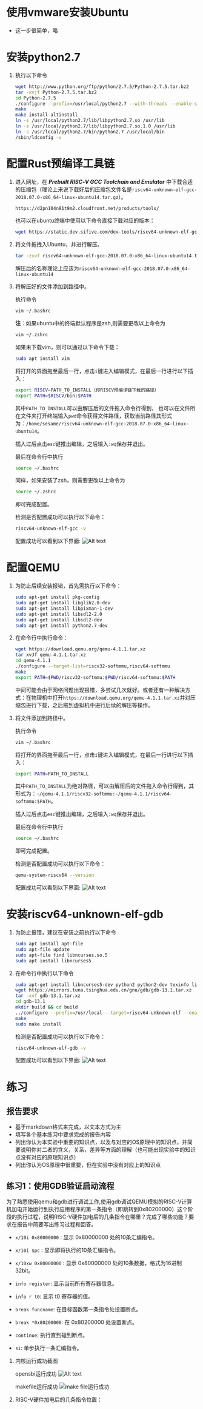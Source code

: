 # 使用vmware安装Ubuntu
- 这一步很简单，略



# 安装python2.7
1. 执行以下命令
    ```sh
    wget http://www.python.org/ftp/python/2.7.5/Python-2.7.5.tar.bz2
    tar -xvjf Python-2.7.5.tar.bz2
    cd Python-2.7.5
    ./configure --prefix=/usr/local/python2.7 --with-threads --enable-shared --enable-unicode=ucs4
    make
    make install altinstall
    ln -s /usr/local/python2.7/lib/libpython2.7.so /usr/lib
    ln -s /usr/local/python2.7/lib/libpython2.7.so.1.0 /usr/lib
    ln -s /usr/local/python2.7/bin/python2.7 /usr/local/bin
    /sbin/ldconfig -v
    ```



# 配置Rust预编译工具链
1. 进入网址，在 ***Prebuilt RISC‑V GCC Toolchain and Emulator*** 中下载合适的压缩包（理论上来说下载好后的压缩包文件名是`riscv64-unknown-elf-gcc-2018.07.0-x86_64-linux-ubuntu14.tar.gz`）。
    ```sh
    https://d2pn104n81t9m2.cloudfront.net/products/tools/
    ```
    也可以在ubuntu终端中使用以下命令直接下载对应的版本：
    ```sh
    wget https://static.dev.sifive.com/dev-tools/riscv64-unknown-elf-gcc-2018.07.0-x86_64-linux-ubuntu14.tar.gz
    ```
2. 将文件拖拽入Ubuntu，并进行解压。
    ```sh
    tar -zxvf riscv64-unknown-elf-gcc-2018.07.0-x86_64-linux-ubuntu14.tar.gz
    ```
    解压后的名称理论上应该为`riscv64-unknown-elf-gcc-2018.07.0-x86_64-linux-ubuntu14`
3. 将解压好的文件添加到路径中。


    执行命令
    ```sh
    vim ~/.bashrc
    ```
    **注**：如果ubuntu中的终端默认程序是zsh,则需要更改以上命令为
    ```sh
    vim ~/.zshrc
    ```
    如果未下载vim，则可以通过以下命令下载：
    ```sh
    sudo apt install vim
    ```
    将打开的界面拖至最后一行，点击`i`键进入编辑模式，在最后一行进行以下插入：
    ```sh
    export RISCV=PATH_TO_INSTALL（你RISCV预编译链下载的路径）
    export PATH=$RISCV/bin:$PATH
    ```
    其中`PATH_TO_INSTALL`可以由解压后的文件拖入命令行得到，
    也可以在文件所在文件夹打开终端输入`pwd`命令获得文件路径，获取当前路径其形式为：`/home/sesame/riscv64-unknown-elf-gcc-2018.07.0-x86_64-linux-ubuntu14`。
    
    插入过后点击`esc`键推出编辑，之后输入`:wq`保存并退出。

    最后在命令行中执行
    ```sh
    source ~/.bashrc
    ```
    同样，如果安装了zsh，则需要更改以上命令为
    ```sh
    source ~/.zshrc
    ```
    即可完成配置。

    检测是否配置成功可以执行以下命令：
    ```sh
    riscv64-unknown-elf-gcc -v
    ```
    配置成功可以看到以下界面:
    ![Alt text](picture/Lab0.5Rust%E9%A2%84%E7%BC%96%E8%AF%91%E5%B7%A5%E5%85%B7%E9%93%BE%E9%85%8D%E7%BD%AE%E6%88%90%E5%8A%9F.png)



# 配置QEMU
1. 为防止后续安装报错，首先需执行以下命令：
    ```sh
    sudo apt-get install pkg-config
    sudo apt-get install libglib2.0-dev
    sudo apt-get install libpixman-1-dev
    sudo apt-get install libsdl2-2.0
    sudo apt-get install libsdl2-dev
    sudo apt-get install python2.7-dev
    ```
2. 在命令行中执行命令：
    ```sh
    wget https://download.qemu.org/qemu-4.1.1.tar.xz
    tar xvJf qemu-4.1.1.tar.xz
    cd qemu-4.1.1
    ./configure --target-list=riscv32-softmmu,riscv64-softmmu
    make
    export PATH=$PWD/riscv32-softmmu:$PWD/riscv64-softmmu:$PATH
    ```
    中间可能会由于网络问题出现报错，多尝试几次就好。或者还有一种解决方式：在物理机中打开`https://download.qemu.org/qemu-4.1.1.tar.xz`并对压缩包进行下载，之后拖到虚拟机中进行后续的解压等操作。
3. 将文件添加到路径中。


    执行命令
    ```sh
    vim ~/.bashrc
    ```
    将打开的界面拖至最后一行，点击`i`键进入编辑模式，在最后一行进行以下插入：
    ```sh
    export PATH=PATH_TO_INSTALL
    ```
    其中`PATH_TO_INSTALL`为绝对路径，可以由解压后的文件拖入命令行得到，其形式为：`~/qemu-4.1.1/riscv32-softmmu:~/qemu-4.1.1/riscv64-softmmu:$PATH`。
    
    插入过后点击`esc`键推出编辑，之后输入`:wq`保存并退出。

    最后在命令行中执行
    ```sh
    source ~/.bashrc
    ```
    即可完成配置。

    检测是否配置成功可以执行以下命令：
    ```sh
    qemu-system-riscv64 --version
    ```
    配置成功可以看到以下界面:
    ![Alt text](picture/Lab0.5QEMU%E9%85%8D%E7%BD%AE%E6%88%90%E5%8A%9F.png)



# 安装riscv64-unknown-elf-gdb
1. 为防止报错，建议在安装之前执行以下命令
    ```sh
    sudo apt install apt-file
    sudo apt-file update
    sudo apt-file find libncurses.so.5
    sudo apt install libncurses5
    ```
2. 在命令行中执行以下命令
    ```sh
    sudo apt-get install libncurses5-dev python2 python2-dev texinfo libreadline-dev
    wget https://mirrors.tuna.tsinghua.edu.cn/gnu/gdb/gdb-13.1.tar.xz
    tar -xvf gdb-13.1.tar.xz
    cd gdb-13.1
    mkdir build && cd build
    ../configure --prefix=/usr/local --target=riscv64-unknown-elf --enable-tui=yes
    make
    sudo make install
    ```

    检测是否配置成功可以执行以下命令：
    ```sh
    riscv64-unknown-elf-gdb -v
    ```
    配置成功可以看到以下界面:
    ![Alt text](picture/Lab0.5riscv64-unknown-elf-gdb%E5%AE%89%E8%A3%85%E6%88%90%E5%8A%9F.png)



# 练习

## 报告要求

* 基于markdown格式来完成，以文本方式为主
* 填写各个基本练习中要求完成的报告内容
* 列出你认为本实验中重要的知识点，以及与对应的OS原理中的知识点，并简要说明你对二者的含义，关系，差异等方面的理解（也可能出现实验中的知识点没有对应的原理知识点）
* 列出你认为OS原理中很重要，但在实验中没有对应上的知识点


## 练习1：使用GDB验证启动流程

为了熟悉使用qemu和gdb进行调试工作,使用gdb调试QEMU模拟的RISC-V计算机加电开始运行到执行应用程序的第一条指令（即跳转到0x80200000）这个阶段的执行过程，说明RISC-V硬件加电后的几条指令在哪里？完成了哪些功能？要求在报告中简要写出练习过程和回答。

* ``x/10i 0x80000000`` : 显示 0x80000000 处的10条汇编指令。

* ``x/10i $pc`` : 显示即将执行的10条汇编指令。

* ``x/10xw 0x80000000`` : 显示 0x80000000 处的10条数据，格式为16进制32bit。

* ``info register``: 显示当前所有寄存器信息。

* ``info r t0``: 显示 t0 寄存器的值。

* ``break funcname``: 在目标函数第一条指令处设置断点。

* ``break *0x80200000``: 在 0x80200000 处设置断点。

* ``continue``: 执行直到碰到断点。

* ``si``: 单步执行一条汇编指令。

1. 内核运行成功截图


    opensbi运行成功
    ![Alt text](picture/%E5%9B%BA%E4%BB%B6opensbi%E8%BF%90%E8%A1%8C%E6%88%90%E5%8A%9F.png)


    makefile运行成功
    ![make file运行成功](picture/makefile%E8%BF%90%E8%A1%8C%E6%88%90%E5%8A%9F.png)
2. RISC-V硬件加电后的几条指令位置：
